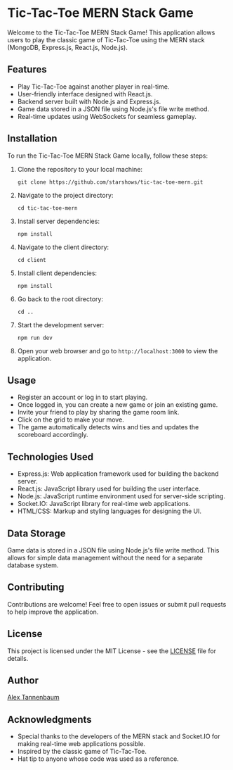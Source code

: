 # Tic-Tac-Toe MERN Stack Game

Welcome to the Tic-Tac-Toe MERN Stack Game! This application allows users to play the classic game of Tic-Tac-Toe using the MERN stack (MongoDB, Express.js, React.js, Node.js).

## Features

- Play Tic-Tac-Toe against another player in real-time.
- User-friendly interface designed with React.js.
- Backend server built with Node.js and Express.js.
- Game data stored in a JSON file using Node.js's file write method.
- Real-time updates using WebSockets for seamless gameplay.

## Installation

To run the Tic-Tac-Toe MERN Stack Game locally, follow these steps:

1. Clone the repository to your local machine:

   ```
   git clone https://github.com/starshows/tic-tac-toe-mern.git
   ```

2. Navigate to the project directory:

   ```
   cd tic-tac-toe-mern
   ```

3. Install server dependencies:

   ```
   npm install
   ```

4. Navigate to the client directory:

   ```
   cd client
   ```

5. Install client dependencies:

   ```
   npm install
   ```

6. Go back to the root directory:

   ```
   cd ..
   ```

7. Start the development server:

   ```
   npm run dev
   ```

8. Open your web browser and go to `http://localhost:3000` to view the application.

## Usage

- Register an account or log in to start playing.
- Once logged in, you can create a new game or join an existing game.
- Invite your friend to play by sharing the game room link.
- Click on the grid to make your move.
- The game automatically detects wins and ties and updates the scoreboard accordingly.

## Technologies Used

- Express.js: Web application framework used for building the backend server.
- React.js: JavaScript library used for building the user interface.
- Node.js: JavaScript runtime environment used for server-side scripting.
- Socket.IO: JavaScript library for real-time web applications.
- HTML/CSS: Markup and styling languages for designing the UI.

## Data Storage

Game data is stored in a JSON file using Node.js's file write method. This allows for simple data management without the need for a separate database system.

## Contributing

Contributions are welcome! Feel free to open issues or submit pull requests to help improve the application.

## License

This project is licensed under the MIT License - see the [LICENSE](LICENSE) file for details.

## Author

[Alex Tannenbaum](https://github.com/starshows)

## Acknowledgments

- Special thanks to the developers of the MERN stack and Socket.IO for making real-time web applications possible.
- Inspired by the classic game of Tic-Tac-Toe.
- Hat tip to anyone whose code was used as a reference.